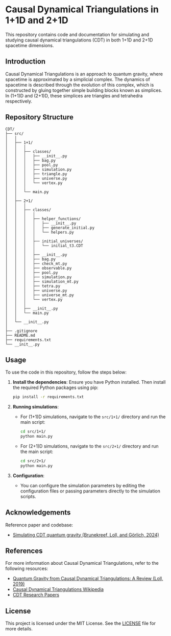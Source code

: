 # Causal Dynamical Triangulations in 1+1D and 2+1D

This repository contains code and documentation for simulating and studying causal dynamical triangulations (CDT) in both 1+1D and 2+1D spacetime dimensions.

## Introduction

Causal Dynamical Triangulations is an approach to quantum gravity, where spacetime is approximated by a simplicial complex. The dynamics of spacetime is described through the evolution of this complex, which is constructed by gluing together simple building blocks known as simplices. In (1+1)D and (2+1)D, these simplices are triangles and tetrahedra respectively.

## Repository Structure

```
CDT/
├── src/
│   │
│   ├── 1+1/
│   │   │
│   │   ├── classes/
│   │   │   ├── __init__.py
│   │   │   ├── bag.py
│   │   │   ├── pool.py
│   │   │   ├── simulation.py
│   │   │   ├── triangle.py
│   │   │   ├── universe.py
│   │   │   └── vertex.py
│   │   │
│   │   └── main.py
│   │
│   ├── 2+1/
│   │   │
│   │   ├── classes/
│   │   │   │
│   │   │   ├── helper_functions/
│   │   │   │   ├── __init__.py
│   │   │   │   ├── generate_initial.py
│   │   │   │   └── helpers.py
│   │   │   │
│   │   │   ├── initial_universes/
│   │   │   │   └── initial_t3.CDT
│   │   │   │
│   │   │   ├── __init__.py
│   │   │   ├── bag.py
│   │   │   ├── check_mt.py
│   │   │   ├── observable.py
│   │   │   ├── pool.py
│   │   │   ├── simulation.py
│   │   │   ├── simulation_mt.py
│   │   │   ├── tetra.py
│   │   │   ├── universe.py
│   │   │   ├── universe_mt.py
│   │   │   └── vertex.py
│   │   │
│   │   ├── __init__.py
│   │   └── main.py
│   │
│   └── __init__.py
│
├── .gitignore
├── README.md
├── requirements.txt
└── __init__.py
```


## Usage

To use the code in this repository, follow the steps below:

1. **Install the dependencies**:
    Ensure you have Python installed. Then install the required Python packages using pip:
    ```bash
    pip install -r requirements.txt
    ```

3. **Running simulations**:
    - For (1+1)D simulations, navigate to the `src/1+1/` directory and run the main script:
        ```bash
        cd src/1+1/
        python main.py
        ```
    - For (2+1)D simulations, navigate to the `src/2+1/` directory and run the main script:
        ```bash
        cd src/2+1/
        python main.py
        ```

4. **Configuration**:
    - You can configure the simulation parameters by editing the configuration files or passing parameters directly to the simulation scripts.

## Acknowledgements

Reference paper and codebase:
- [Simulating CDT quantum gravity (Brunekreef, Loll, and Görlich, 2024)](https://www.sciencedirect.com/science/article/pii/S0010465524000936)

## References

For more information about Causal Dynamical Triangulations, refer to the following resources:
- [Quantum Gravity from Causal Dynamical Triangulations: A Review (Loll, 2019)](https://arxiv.org/abs/1905.08669)
- [Causal Dynamical Triangulations Wikipedia](https://en.wikipedia.org/wiki/Causal_dynamical_triangulation)
- [CDT Research Papers](https://search.arxiv.org/?query=causal+dynamical+triangulations&in=)

## License

This project is licensed under the MIT License. See the [LICENSE](LICENSE) file for more details.
